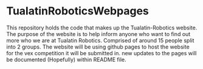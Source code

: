 # TualatinRoboticsWebpages
This repository holds the code that makes up the Tualatin-Robotics website. The purpose of the website is to help inform anyone who want to find out more who we are at Tualatin Robotics. Comprised of around 15 people split into 2 groups. The website will be using github pages to host the website for the vex competition it will be submitted in. new updates to the pages will be documented (Hopefully) within README file.
